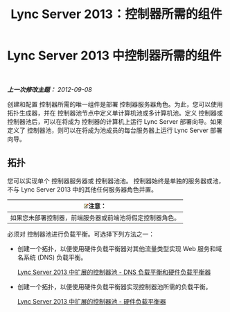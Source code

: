 ﻿---
title: Lync Server 2013：控制器所需的组件
TOCTitle: 控制器所需的组件
ms:assetid: 15c7c8d4-b93f-4386-b2d1-d76dab8f801e
ms:mtpsurl: https://technet.microsoft.com/zh-cn/library/Gg398228(v=OCS.15)
ms:contentKeyID: 49312108
ms.date: 05/19/2016
mtps_version: v=OCS.15
ms.translationtype: HT
---

# Lync Server 2013 中控制器所需的组件

 

_**上一次修改主题：** 2012-09-08_

创建和配置 控制器所需的唯一组件是部署 控制器服务器角色。为此，您可以使用 拓扑生成器，并在 控制器池节点中定义单计算机池或多计算机池。定义 控制器或 控制器池后，可以在将成为 控制器的计算机上运行 Lync Server 部署向导。如果定义了 控制器池，则可以在将成为池成员的每台服务器上运行 Lync Server 部署向导。

## 拓扑

您可以实现单个 控制器服务器或 控制器池池。 控制器始终是单独的服务器或池，不与 Lync Server 2013 中的其他任何服务器角色并置。

<table>
<thead>
<tr class="header">
<th><img src="images/Dn783119.note(OCS.15).gif" title="note" alt="note" />注意：</th>
</tr>
</thead>
<tbody>
<tr class="odd">
<td>如果您未部署控制器，前端服务器或前端池将假定控制器角色。</td>
</tr>
</tbody>
</table>


必须对 控制器池进行负载平衡。可选择下列方法之一：

  - 创建一个拓扑，以便使用硬件负载平衡器对其他流量类型实现 Web 服务和域名系统 (DNS) 负载平衡。
    
    [Lync Server 2013 中扩展的控制器池 - DNS 负载平衡和硬件负载平衡器](lync-server-2013-scaled-director-pool-dns-load-balancing-and-hardware-load-balancer.md)

  - 创建一个拓扑，以便使用硬件负载平衡器实现控制器池所需的负载平衡。
    
    [Lync Server 2013 中扩展的控制器池 - 硬件负载平衡器](lync-server-2013-scaled-director-pool-hardware-load-balancer.md)

